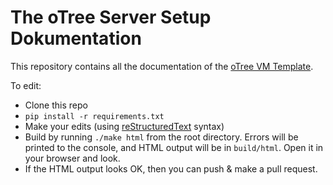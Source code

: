 # The oTree Server Setup Dokumentation

This repository contains all the documentation of the [oTree VM Template](http://otree-vm-docs.readthedocs.io).

To edit:

-   Clone this repo
-   `pip install -r requirements.txt`
-   Make your edits (using [reStructuredText](http://www.sphinx-doc.org/en/stable/rest.html) syntax)
-   Build by running ``./make html`` from the root directory.
    Errors will be printed to the console, and HTML output will be in
    `build/html`. Open it in your browser and look.
-   If the HTML output looks OK, then you can push & make a pull request.